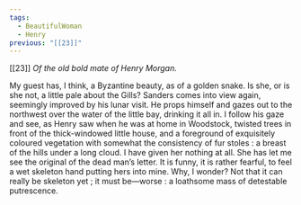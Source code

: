 ```yaml
---
tags:
  - BeautifulWoman
  - Henry
previous: "[[23]]"
---
```

[[23]] *Of the old bold mate of Henry Morgan.* 

My guest has, I think, a Byzantine beauty, as of a golden snake. Is she, or is she not, a little pale about the Gills? Sanders comes into view again, seemingly improved by his lunar visit. He props himself and gazes out to the northwest over the water of the little bay, drinking it all in. I follow his gaze and see, as Henry saw when he was at home in Woodstock, twisted trees in front of the thick-windowed little house, and a foreground of exquisitely coloured vegetation with somewhat the consistency of fur stoles : a breast of the hills under a long cloud. I have given her nothing at all. She has let me see the original of the dead man’s letter. It is funny, it is rather fearful, to feel a wet skeleton hand putting hers into mine. Why, I wonder? Not that it can really be skeleton yet ; it must be—worse : a loathsome mass of detestable putrescence.

